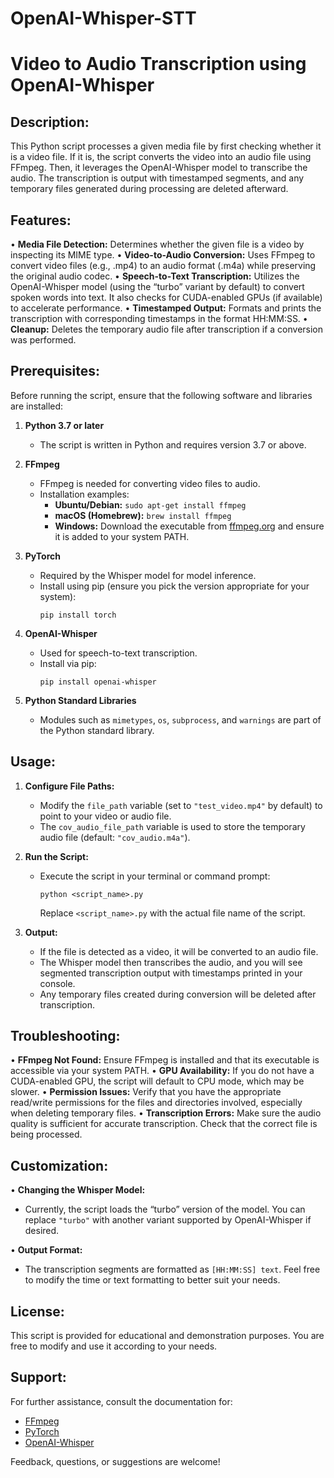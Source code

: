 # OpenAI-Whisper-STT
Video to Audio Transcription using OpenAI-Whisper
=================================================

Description:
-------------
This Python script processes a given media file by first checking whether it is a video file. If it is, the script converts the video into an audio file using FFmpeg. Then, it leverages the OpenAI-Whisper model to transcribe the audio. The transcription is output with timestamped segments, and any temporary files generated during processing are deleted afterward.

Features:
----------
• **Media File Detection:** Determines whether the given file is a video by inspecting its MIME type.
• **Video-to-Audio Conversion:** Uses FFmpeg to convert video files (e.g., .mp4) to an audio format (.m4a) while preserving the original audio codec.
• **Speech-to-Text Transcription:** Utilizes the OpenAI-Whisper model (using the “turbo” variant by default) to convert spoken words into text. It also checks for CUDA-enabled GPUs (if available) to accelerate performance.
• **Timestamped Output:** Formats and prints the transcription with corresponding timestamps in the format HH:MM:SS.
• **Cleanup:** Deletes the temporary audio file after transcription if a conversion was performed.

Prerequisites:
---------------
Before running the script, ensure that the following software and libraries are installed:

1. **Python 3.7 or later**
   - The script is written in Python and requires version 3.7 or above.

2. **FFmpeg**
   - FFmpeg is needed for converting video files to audio.
   - Installation examples:
     - **Ubuntu/Debian:** `sudo apt-get install ffmpeg`
     - **macOS (Homebrew):** `brew install ffmpeg`
     - **Windows:** Download the executable from [ffmpeg.org](https://ffmpeg.org/) and ensure it is added to your system PATH.

3. **PyTorch**
   - Required by the Whisper model for model inference.
   - Install using pip (ensure you pick the version appropriate for your system):
     ```
     pip install torch
     ```

4. **OpenAI-Whisper**
   - Used for speech-to-text transcription.
   - Install via pip:
     ```
     pip install openai-whisper
     ```

5. **Python Standard Libraries**
   - Modules such as `mimetypes`, `os`, `subprocess`, and `warnings` are part of the Python standard library.

Usage:
-------
1. **Configure File Paths:**
   - Modify the `file_path` variable (set to `"test_video.mp4"` by default) to point to your video or audio file.
   - The `cov_audio_file_path` variable is used to store the temporary audio file (default: `"cov_audio.m4a"`).

2. **Run the Script:**
   - Execute the script in your terminal or command prompt:
     ```
     python <script_name>.py
     ```
     Replace `<script_name>.py` with the actual file name of the script.

3. **Output:**
   - If the file is detected as a video, it will be converted to an audio file.
   - The Whisper model then transcribes the audio, and you will see segmented transcription output with timestamps printed in your console.
   - Any temporary files created during conversion will be deleted after transcription.

Troubleshooting:
----------------
• **FFmpeg Not Found:** Ensure FFmpeg is installed and that its executable is accessible via your system PATH.
• **GPU Availability:** If you do not have a CUDA-enabled GPU, the script will default to CPU mode, which may be slower.
• **Permission Issues:** Verify that you have the appropriate read/write permissions for the files and directories involved, especially when deleting temporary files.
• **Transcription Errors:** Make sure the audio quality is sufficient for accurate transcription. Check that the correct file is being processed.

Customization:
---------------
• **Changing the Whisper Model:**
  - Currently, the script loads the “turbo” version of the model. You can replace `"turbo"` with another variant supported by OpenAI-Whisper if desired.
  
• **Output Format:**
  - The transcription segments are formatted as `[HH:MM:SS] text`. Feel free to modify the time or text formatting to better suit your needs.

License:
---------
This script is provided for educational and demonstration purposes. You are free to modify and use it according to your needs.

Support:
---------
For further assistance, consult the documentation for:
- [FFmpeg](https://ffmpeg.org/documentation.html)
- [PyTorch](https://pytorch.org/docs/stable/index.html)
- [OpenAI-Whisper](https://github.com/openai/whisper)
  
Feedback, questions, or suggestions are welcome!
